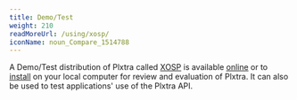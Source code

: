 ```yaml
---
title: Demo/Test
weight: 210
readMoreUrl: /using/xosp/
iconName: noun_Compare_1514788
---
```


A Demo/Test distribution of Plxtra called [XOSP](/using/xosp/) is available [online](/getting-started/#online) or to [install](/getting-started/#install) on your local computer for review and evaluation of Plxtra. It can also be used to test applications' use of the Plxtra API.
